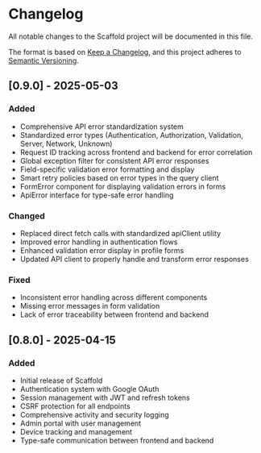 # Changelog

All notable changes to the Scaffold project will be documented in this file.

The format is based on [Keep a Changelog](https://keepachangelog.com/en/1.0.0/),
and this project adheres to [Semantic Versioning](https://semver.org/spec/v2.0.0.html).

## [0.9.0] - 2025-05-03

### Added

- Comprehensive API error standardization system
- Standardized error types (Authentication, Authorization, Validation, Server, Network, Unknown)
- Request ID tracking across frontend and backend for error correlation
- Global exception filter for consistent API error responses
- Field-specific validation error formatting and display
- Smart retry policies based on error types in the query client
- FormError component for displaying validation errors in forms
- ApiError interface for type-safe error handling

### Changed

- Replaced direct fetch calls with standardized apiClient utility
- Improved error handling in authentication flows
- Enhanced validation error display in profile forms
- Updated API client to properly handle and transform error responses

### Fixed

- Inconsistent error handling across different components
- Missing error messages in form validation
- Lack of error traceability between frontend and backend

## [0.8.0] - 2025-04-15

### Added

- Initial release of Scaffold
- Authentication system with Google OAuth
- Session management with JWT and refresh tokens
- CSRF protection for all endpoints
- Comprehensive activity and security logging
- Admin portal with user management
- Device tracking and management
- Type-safe communication between frontend and backend
